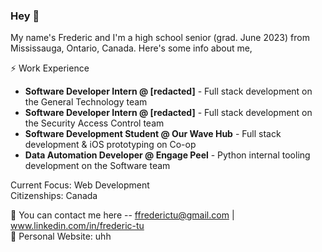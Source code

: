 ### Hey 👋

My name's Frederic and I'm a high school senior (grad. June 2023) from Mississauga, Ontario, Canada. Here's some info about me,

⚡ Work Experience <br/>
-   **Software Developer Intern @ [redacted]** - Full stack development on the General Technology team
-   **Software Developer Intern @ [redacted]** - Full stack development on the Security Access Control team
-   **Software Development Student @ Our Wave Hub** - Full stack development & iOS prototyping on Co-op
-   **Data Automation Developer  @ Engage Peel** - Python internal tooling development on the Software team


Current Focus: Web Development
<br/>
Citizenships: Canada


💬 You can contact me here -- ffrederictu@gmail.com | www.linkedin.com/in/frederic-tu
<br/>
💬 Personal Website: uhh




<!--
Here are some ideas to get you started:

- 🔭 I’m currently working on ...
- 🌱 I’m currently learning ...
- 👯 I’m looking to collaborate on ...
- 🤔 I’m looking for help with ...
- 💬 Ask me about ...
- 📫 How to reach me: ...
- 😄 Pronouns: ...
- ⚡ Fun fact: ...
-->
